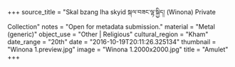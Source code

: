 +++
source_title = "Skal bzang lha skyid སྐལ་བཟང་ལྷ་སྐྱིད། (Winona) Private Collection"
notes = "Open for metadata submission."
material = "Metal (generic)"
object_use = "Other | Religious"
cultural_region = "Kham"
date_range = "20th"
date = "2016-10-19T20:11:26.325134"
thumbnail = "Winona 1.preview.jpg"
image = "Winona 1.2000x2000.jpg"
title = "Amulet"
+++
